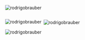 

<p align="left"> <img src="https://komarev.com/ghpvc/?username=rodrigobrauber&label=Profile%20views&color=0e75b6&style=flat" alt="rodrigobrauber" /> </p>

<p align="left"> <a href="https://twitter.com/" target="blank"><img src="https://img.shields.io/twitter/follow/?logo=twitter&style=for-the-badge" alt="" /></a> </p>



<p><img align="left" src="https://github-readme-stats.vercel.app/api/top-langs?username=rodrigobrauber&show_icons=true&theme=dark&locale=en&layout=compact" alt="rodrigobrauber" /></p>

<p>&nbsp;<img align="center" src="https://github-readme-stats.vercel.app/api?username=rodrigobrauber&show_icons=true&theme=dark&locale=en&include_all_commits=true" alt="rodrigobrauber" /></p>

<p><img align="center" src="https://github-readme-streak-stats.herokuapp.com/?user=rodrigobrauber&theme=dark" alt="rodrigobrauber" /></p>
